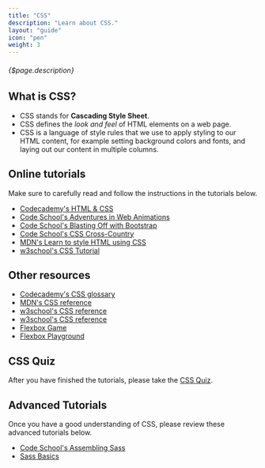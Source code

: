 ```yaml
---
title: "CSS"
description: "Learn about CSS."
layout: "guide"
icon: "pen"
weight: 3
---
```


###### {$page.description}

<article id="1">

## What is CSS?

* CSS stands for **Cascading Style Sheet**.
* CSS defines the *look and feel* of HTML elements on a web page.
* CSS is a language of style rules that we use to apply styling to our HTML content, for example setting background colors and fonts, and laying out our content in multiple columns.

</article>

<article id="2">

## Online tutorials

Make sure to carefully read and follow the instructions in the tutorials below.

* [Codecademy's HTML & CSS](https://www.codecademy.com/catalog/language/html-css)
* [Code School's Adventures in Web Animations](https://www.codeschool.com/courses/adventures-in-web-animations)
* [Code School's Blasting Off with Bootstrap](https://www.codeschool.com/courses/blasting-off-with-bootstrap)
* [Code School's CSS Cross-Country](https://www.codeschool.com/courses/css-cross-country)
* [MDN's Learn to style HTML using CSS](https://developer.mozilla.org/en-US/docs/Learn/CSS)
* [w3school's CSS Tutorial](https://www.w3schools.com/css/default.asp)

</article>

<article id="3">

## Other resources

* [Codecademy's CSS glossary](https://www.codecademy.com/articles/glossary-css)
* [MDN's CSS reference](https://developer.mozilla.org/en-US/docs/Web/CSS)
* [w3school's CSS reference](https://www.w3schools.com/cssref/default.asp)
* [w3school's CSS reference](https://www.w3schools.com/cssref/default.asp)
* [Flexbox Game](https://mastery.games/p/flexbox-zombies)
* [Flexbox Playground](https://codepen.io/enxaneta/full/adLPwv)



</article>

<article id="4">

## CSS Quiz

After you have finished the tutorials, please take the [CSS Quiz](https://www.w3schools.com/css/css_quiz.asp).

</article>

<article id="5">

## Advanced Tutorials

Once you have a good understanding of CSS, please review these advanced tutorials below.

* [Code School's Assembling Sass](https://www.codeschool.com/courses/assembling-sass)
* [Sass Basics](http://sass-lang.com/guide)

</article>